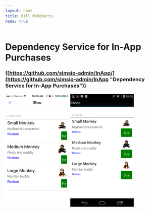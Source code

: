 ```yaml
---
layout: home
title: Bill McRoberts
home: true
---
```


# Dependency Service for In-App Purchases


### ([https://github.com/simsip-admin/InApp/](https://github.com/simsip-admin/InApp "Dependency Service for In-App Purchases"))

<img src="images/screenshot-ios-inapp.PNG" width="40%">  <img src="images/screenshot-android-inapp.png" width="40%">





